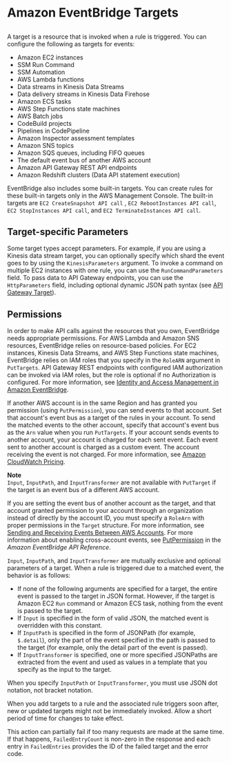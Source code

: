 # Amazon EventBridge Targets<a name="eventbridge-targets"></a>

## <a name="targets-overview"></a>

A target is a resource that is invoked when a rule is triggered\. You can configure the following as targets for events:
+ Amazon EC2 instances
+ SSM Run Command
+ SSM Automation
+ AWS Lambda functions
+ Data streams in Kinesis Data Streams
+ Data delivery streams in Kinesis Data Firehose
+ Amazon ECS tasks
+ AWS Step Functions state machines
+ AWS Batch jobs
+ CodeBuild projects
+ Pipelines in CodePipeline
+ Amazon Inspector assessment templates
+ Amazon SNS topics
+ Amazon SQS queues, including FIFO queues
+ The default event bus of another AWS account
+ Amazon API Gateway REST API endpoints
+ Amazon Redshift clusters \(Data API statement execution\)

EventBridge also includes some built\-in targets\. You can create rules for these built\-in targets only in the AWS Management Console\. The built\-in targets are `EC2 CreateSnapshot API call` , `EC2 RebootInstances API call`, `EC2 StopInstances API call`, and `EC2 TerminateInstances API call`\.

## Target\-specific Parameters<a name="targets-specific-parms"></a>

Some target types accept parameters\. For example, if you are using a Kinesis data stream target, you can optionally specify which shard the event goes to by using the `KinesisParameters` argument\. To invoke a command on multiple EC2 instances with one rule, you can use the `RunCommandParameters` field\. To pass data to API Gateway endpoints, you can use the `HttpParameters` field, including optional dynamic JSON path syntax \(see [API Gateway Target](targets-apigateway.md)\)\.

## Permissions<a name="targets-permissions"></a>

In order to make API calls against the resources that you own, EventBridge needs appropriate permissions\. For AWS Lambda and Amazon SNS resources, EventBridge relies on resource\-based policies\. For EC2 instances, Kinesis Data Streams, and AWS Step Functions state machines, EventBridge relies on IAM roles that you specify in the `RoleARN` argument in `PutTargets`\. API Gateway REST endpoints with configured IAM authorization can be invoked via IAM roles, but the role is optional if no Authorization is configured\. For more information, see [Identity and Access Management in Amazon EventBridge](auth-and-access-control-eventbridge.md)\.

 If another AWS account is in the same Region and has granted you permission \(using `PutPermission`\), you can send events to that account\. Set that account's event bus as a target of the rules in your account\. To send the matched events to the other account, specify that account's event bus as the `Arn` value when you run `PutTargets`\. If your account sends events to another account, your account is charged for each sent event\. Each event sent to another account is charged as a custom event\. The account receiving the event is not charged\. For more information, see [Amazon CloudWatch Pricing](http://aws.amazon.com/cloudwatch/pricing/)\.

**Note**  
 `Input`, `InputPath`, and `InputTransformer` are not available with `PutTarget` if the target is an event bus of a different AWS account\.

 If you are setting the event bus of another account as the target, and that account granted permission to your account through an organization instead of directly by the account ID, you must specify a `RoleArn` with proper permissions in the `Target` structure\. For more information, see [Sending and Receiving Events Between AWS Accounts](eventbridge-cross-account-event-delivery.md)\. For more information about enabling cross\-account events, see [PutPermission](https://docs.aws.amazon.com/eventbridge/latest/APIReference/API_PutPermission.html) in the *Amazon EventBridge API Reference*\.

 `Input`, `InputPath`, and `InputTransformer` are mutually exclusive and optional parameters of a target\. When a rule is triggered due to a matched event, the behavior is as follows: 
+  If none of the following arguments are specified for a target, the entire event is passed to the target in JSON format\. However, if the target is Amazon EC2 `Run` command or Amazon ECS task, nothing from the event is passed to the target\. 
+ If `Input` is specified in the form of valid JSON, the matched event is overridden with this constant\.
+ If `InputPath` is specified in the form of JSONPath \(for example, `$.detail`\), only the part of the event specified in the path is passed to the target \(for example, only the detail part of the event is passed\)\.
+ If `InputTransformer` is specified, one or more specified JSONPaths are extracted from the event and used as values in a template that you specify as the input to the target\.

When you specify `InputPath` or `InputTransformer`, you must use JSON dot notation, not bracket notation\.

When you add targets to a rule and the associated rule triggers soon after, new or updated targets might not be immediately invoked\. Allow a short period of time for changes to take effect\.

This action can partially fail if too many requests are made at the same time\. If that happens, `FailedEntryCount` is non\-zero in the response and each entry in `FailedEntries` provides the ID of the failed target and the error code\.